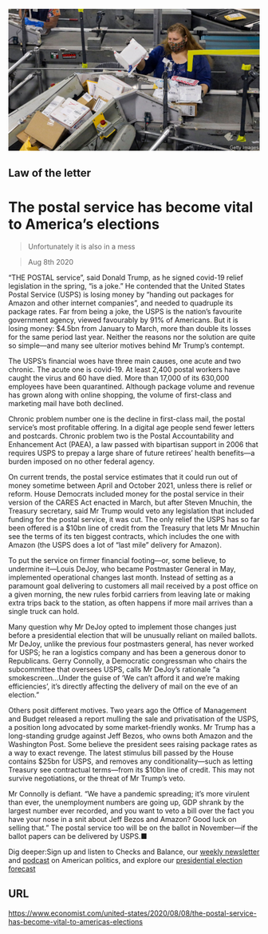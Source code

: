 ![](./images/20200808_USP501.jpg)

## Law of the letter

# The postal service has become vital to America’s elections

> Unfortunately it is also in a mess

> Aug 8th 2020

“THE POSTAL service”, said Donald Trump, as he signed covid-19 relief legislation in the spring, “is a joke.” He contended that the United States Postal Service (USPS) is losing money by “handing out packages for Amazon and other internet companies”, and needed to quadruple its package rates. Far from being a joke, the USPS is the nation’s favourite government agency, viewed favourably by 91% of Americans. But it is losing money: $4.5bn from January to March, more than double its losses for the same period last year. Neither the reasons nor the solution are quite so simple—and many see ulterior motives behind Mr Trump’s contempt.

The USPS’s financial woes have three main causes, one acute and two chronic. The acute one is covid-19. At least 2,400 postal workers have caught the virus and 60 have died. More than 17,000 of its 630,000 employees have been quarantined. Although package volume and revenue has grown along with online shopping, the volume of first-class and marketing mail have both declined.

Chronic problem number one is the decline in first-class mail, the postal service’s most profitable offering. In a digital age people send fewer letters and postcards. Chronic problem two is the Postal Accountability and Enhancement Act (PAEA), a law passed with bipartisan support in 2006 that requires USPS to prepay a large share of future retirees’ health benefits—a burden imposed on no other federal agency.

On current trends, the postal service estimates that it could run out of money sometime between April and October 2021, unless there is relief or reform. House Democrats included money for the postal service in their version of the CARES Act enacted in March, but after Steven Mnuchin, the Treasury secretary, said Mr Trump would veto any legislation that included funding for the postal service, it was cut. The only relief the USPS has so far been offered is a $10bn line of credit from the Treasury that lets Mr Mnuchin see the terms of its ten biggest contracts, which includes the one with Amazon (the USPS does a lot of “last mile” delivery for Amazon).

To put the service on firmer financial footing—or, some believe, to undermine it—Louis DeJoy, who became Postmaster General in May, implemented operational changes last month. Instead of setting as a paramount goal delivering to customers all mail received by a post office on a given morning, the new rules forbid carriers from leaving late or making extra trips back to the station, as often happens if more mail arrives than a single truck can hold.

Many question why Mr DeJoy opted to implement those changes just before a presidential election that will be unusually reliant on mailed ballots. Mr DeJoy, unlike the previous four postmasters general, has never worked for USPS; he ran a logistics company and has been a generous donor to Republicans. Gerry Connolly, a Democratic congressman who chairs the subcommittee that oversees USPS, calls Mr DeJoy’s rationale “a smokescreen...Under the guise of ‘We can’t afford it and we’re making efficiencies’, it’s directly affecting the delivery of mail on the eve of an election.”

Others posit different motives. Two years ago the Office of Management and Budget released a report mulling the sale and privatisation of the USPS, a position long advocated by some market-friendly wonks. Mr Trump has a long-standing grudge against Jeff Bezos, who owns both Amazon and the Washington Post. Some believe the president sees raising package rates as a way to exact revenge. The latest stimulus bill passed by the House contains $25bn for USPS, and removes any conditionality—such as letting Treasury see contractual terms—from its $10bn line of credit. This may not survive negotiations, or the threat of Mr Trump’s veto.

Mr Connolly is defiant. “We have a pandemic spreading; it’s more virulent than ever, the unemployment numbers are going up, GDP shrank by the largest number ever recorded, and you want to veto a bill over the fact you have your nose in a snit about Jeff Bezos and Amazon? Good luck on selling that.” The postal service too will be on the ballot in November—if the ballot papers can be delivered by USPS.■

Dig deeper:Sign up and listen to Checks and Balance, our [weekly newsletter](https://www.economist.com//checksandbalance/) and [podcast](https://www.economist.com//podcasts/2020/07/31/checks-and-balance-our-weekly-podcast-on-american-politics) on American politics, and explore our [presidential election forecast](https://www.economist.com/https://projects.economist.com/us-2020-forecast/president)

## URL

https://www.economist.com/united-states/2020/08/08/the-postal-service-has-become-vital-to-americas-elections
